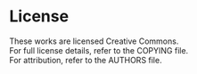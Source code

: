 # License

These works are licensed Creative Commons.  
For full license details, refer to the COPYING file.  
For attribution, refer to the AUTHORS file.  
